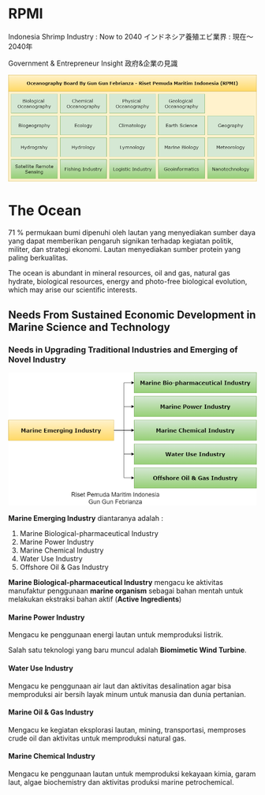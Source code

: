 # RPMI

Indonesia Shrimp Industry : Now to 2040 インドネシア養殖エビ業界 : 現在〜2040年

Government & Entrepreneur Insight 政府&企業の見識

<img src="/assets/Oceanography.png" style="zoom:100%;" />

# The Ocean

71 % permukaan bumi dipenuhi oleh lautan yang menyediakan sumber daya yang dapat memberikan pengaruh signikan terhadap kegiatan politik, militer, dan strategi ekonomi. Lautan menyediakan sumber protein yang paling berkualitas.

The ocean is abundant in mineral resources, oil and gas, natural gas hydrate, biological resources, energy and photo-free biological evolution, which may arise our scientific interests.

## Needs From Sustained Economic Development in Marine Science and Technology

### Needs in Upgrading Traditional Industries and Emerging of Novel Industry

<img src="/assets/MarineEmergingIndustry.png" style="zoom:100%;" />

**Marine Emerging Industry** diantaranya adalah :

1. Marine Biological-pharmaceutical Industry
2. Marine Power Industry
3. Marine Chemical Industry
4. Water Use Industry
5. Offshore Oil & Gas Industry

**Marine Biological-pharmaceutical Industry** mengacu ke aktivitas manufaktur penggunaan **marine organism** sebagai bahan mentah untuk melakukan ekstraksi bahan aktif (**Active Ingredients**)

#### Marine Power Industry 

Mengacu ke penggunaan energi lautan untuk memproduksi listrik.

Salah satu teknologi yang baru muncul adalah **Biomimetic Wind Turbine**.

#### Water Use Industry 

Mengacu ke penggunaan air laut dan aktivitas desalination agar bisa memproduksi air bersih layak minum untuk manusia dan dunia pertanian.

#### Marine Oil & Gas Industry 

Mengacu ke kegiatan eksplorasi lautan, mining, transportasi, memproses crude oil dan aktivitas untuk memproduksi natural gas.

#### Marine Chemical Industry 

Mengacu ke penggunaan lautan untuk memproduksi kekayaan kimia, garam laut, algae biochemistry dan aktivitas produksi marine petrochemical.